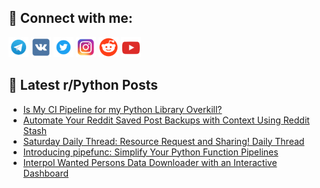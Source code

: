 ## 🔎 Connect with me:
[<img src="https://github.com/bullbesh/bullbesh/blob/main/images/Telegram.png" width="32" height="32" />](https://t.me/bullbesh)
[<img src="https://github.com/bullbesh/bullbesh/blob/main/images/VK.png" width="32" height="32" />](https://vk.com/bullbesh)
[<img src="https://github.com/bullbesh/bullbesh/blob/main/images/Twitter.png" width="32" height="32" />](https://twitter.com/bullbesh1)
[<img src="https://github.com/bullbesh/bullbesh/blob/main/images/Instagram.png" width="32" height="32" />](https://www.instagram.com/bullbesh)
[<img src="https://github.com/bullbesh/bullbesh/blob/main/images/Reddit.png" width="32" height="32" />](https://www.reddit.com/user/bullbesh)
[<img src="https://github.com/bullbesh/bullbesh/blob/main/images/YouTube.png" width="32" height="32" />](https://www.youtube.com/channel/UCtfjRs6uzgq5mfm8S06WTcg)

## 📕 Latest r/Python Posts
<!-- BLOG-POST-LIST:START -->
- [Is My CI Pipeline for my Python Library Overkill?](https://www.reddit.com/r/Python/comments/1f5qlui/is_my_ci_pipeline_for_my_python_library_overkill/)
- [Automate Your Reddit Saved Post Backups with Context Using Reddit Stash](https://www.reddit.com/r/Python/comments/1f5n53a/automate_your_reddit_saved_post_backups_with/)
- [Saturday Daily Thread: Resource Request and Sharing! Daily Thread](https://www.reddit.com/r/Python/comments/1f5a0qh/saturday_daily_thread_resource_request_and/)
- [Introducing pipefunc: Simplify Your Python Function Pipelines](https://www.reddit.com/r/Python/comments/1f583cp/introducing_pipefunc_simplify_your_python/)
- [Interpol Wanted Persons Data Downloader with an Interactive Dashboard](https://www.reddit.com/r/Python/comments/1f57h6m/interpol_wanted_persons_data_downloader_with_an/)
<!-- BLOG-POST-LIST:END -->
